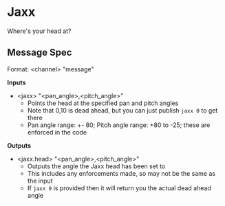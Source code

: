 # Jaxx

Where's your head at?

## Message Spec

Format: \<channel> "message"

**Inputs**

* \<jaxx> "\<pan_angle>,\<pitch_angle>"
  * Points the head at the specified pan and pitch angles
  * Note that 0,10 is dead ahead, but you can just publish `jaxx 0` to get there
  * Pan angle range: +- 80; Pitch angle range: +80 to -25; these are enforced in the code

**Outputs**

* \<jaxx.head> "\<pan_angle>,\<pitch_angle>"
  * Outputs the angle the Jaxx head has been set to
  * This includes any enforcements made, so may not be the same as the input
  * If `jaxx 0` is provided then it will return you the actual dead ahead angle